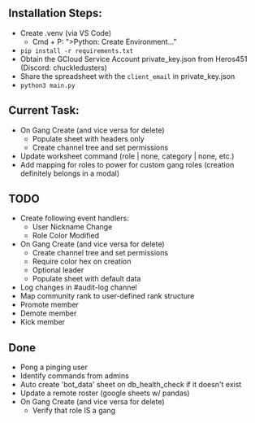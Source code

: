 ## Installation Steps:
- Create .venv (via VS Code)
    - Cmd + P: ">Python: Create Environment..."
- `pip install -r requirements.txt`
- Obtain the GCloud Service Account private_key.json from Heros451 (Discord: chuckledusters)
- Share the spreadsheet with the `client_email` in private_key.json
- `python3 main.py`

## Current Task:
- On Gang Create (and vice versa for delete)
  - Populate sheet with headers only
  - Create channel tree and set permissions
- Update worksheet command (role | none, category | none, etc.)
- Add mapping for roles to power for custom gang roles (creation definitely belongs in a modal)

## TODO
- Create following event handlers:
  - User Nickname Change
  - Role Color Modified
- On Gang Create (and vice versa for delete)
  - Create channel tree and set permissions
  - Require color hex on creation
  - Optional leader
  - Populate sheet with default data
- Log changes in #audit-log channel
- Map community rank to user-defined rank structure
- Promote member
- Demote member
- Kick member


## Done
- Pong a pinging user
- Identify commands from admins
- Auto create 'bot_data' sheet on db_health_check if it doesn't exist
- Update a remote roster (google sheets w/ pandas)
- On Gang Create (and vice versa for delete)
  - Verify that role IS a gang